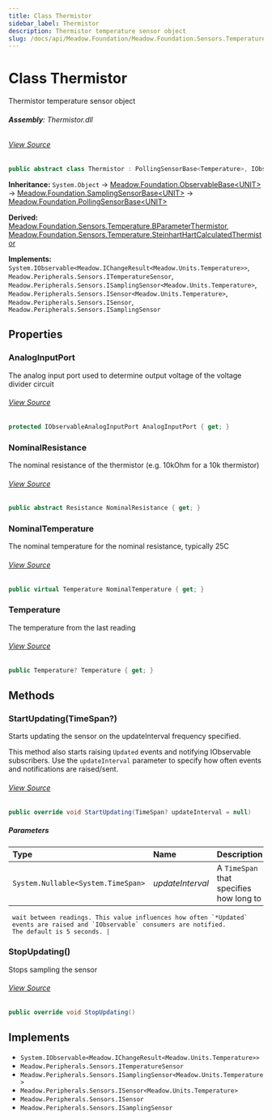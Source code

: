 ```yaml
---
title: Class Thermistor
sidebar_label: Thermistor
description: Thermistor temperature sensor object
slug: /docs/api/Meadow.Foundation/Meadow.Foundation.Sensors.Temperature/Thermistor
---
```

# Class Thermistor
Thermistor temperature sensor object

###### **Assembly**: Thermistor.dll
###### [View Source](https://github.com/WildernessLabs/Meadow.Foundation.git/blob/develop/Source/Meadow.Foundation.Peripherals/Sensors.Temperature.Thermistor/Driver/Thermistor.cs#L18)
```csharp title="Declaration"
public abstract class Thermistor : PollingSensorBase<Temperature>, IObservable<IChangeResult<Temperature>>, ITemperatureSensor, ISamplingSensor<Temperature>, ISensor<Temperature>, ISensor, ISamplingSensor
```
**Inheritance:** `System.Object` -> [Meadow.Foundation.ObservableBase&lt;UNIT&gt;](../Meadow.Foundation/ObservableBase`UNIT`) -> [Meadow.Foundation.SamplingSensorBase&lt;UNIT&gt;](../Meadow.Foundation/SamplingSensorBase`UNIT`) -> [Meadow.Foundation.PollingSensorBase&lt;UNIT&gt;](../Meadow.Foundation/PollingSensorBase`UNIT`)

**Derived:**  
[Meadow.Foundation.Sensors.Temperature.BParameterThermistor](../Meadow.Foundation.Sensors.Temperature/BParameterThermistor), [Meadow.Foundation.Sensors.Temperature.SteinhartHartCalculatedThermistor](../Meadow.Foundation.Sensors.Temperature/SteinhartHartCalculatedThermistor)

**Implements:**  
`System.IObservable<Meadow.IChangeResult<Meadow.Units.Temperature>>`, `Meadow.Peripherals.Sensors.ITemperatureSensor`, `Meadow.Peripherals.Sensors.ISamplingSensor<Meadow.Units.Temperature>`, `Meadow.Peripherals.Sensors.ISensor<Meadow.Units.Temperature>`, `Meadow.Peripherals.Sensors.ISensor`, `Meadow.Peripherals.Sensors.ISamplingSensor`

## Properties
### AnalogInputPort
The analog input port used to determine output voltage of the voltage divider circuit
###### [View Source](https://github.com/WildernessLabs/Meadow.Foundation.git/blob/develop/Source/Meadow.Foundation.Peripherals/Sensors.Temperature.Thermistor/Driver/Thermistor.cs#L23)
```csharp title="Declaration"
protected IObservableAnalogInputPort AnalogInputPort { get; }
```
### NominalResistance
The nominal resistance of the thermistor (e.g. 10kOhm for a 10k thermistor)
###### [View Source](https://github.com/WildernessLabs/Meadow.Foundation.git/blob/develop/Source/Meadow.Foundation.Peripherals/Sensors.Temperature.Thermistor/Driver/Thermistor.cs#L27)
```csharp title="Declaration"
public abstract Resistance NominalResistance { get; }
```
### NominalTemperature
The nominal temperature for the nominal resistance, typically 25C
###### [View Source](https://github.com/WildernessLabs/Meadow.Foundation.git/blob/develop/Source/Meadow.Foundation.Peripherals/Sensors.Temperature.Thermistor/Driver/Thermistor.cs#L31)
```csharp title="Declaration"
public virtual Temperature NominalTemperature { get; }
```
### Temperature
The temperature from the last reading
###### [View Source](https://github.com/WildernessLabs/Meadow.Foundation.git/blob/develop/Source/Meadow.Foundation.Peripherals/Sensors.Temperature.Thermistor/Driver/Thermistor.cs#L72)
```csharp title="Declaration"
public Temperature? Temperature { get; }
```
## Methods
### StartUpdating(TimeSpan?)
Starts updating the sensor on the updateInterval frequency specified.

This method also starts raising `Updated` events and notifying
IObservable subscribers. Use the `updateInterval` parameter
to specify how often events and notifications are raised/sent.
###### [View Source](https://github.com/WildernessLabs/Meadow.Foundation.git/blob/develop/Source/Meadow.Foundation.Peripherals/Sensors.Temperature.Thermistor/Driver/Thermistor.cs#L44)
```csharp title="Declaration"
public override void StartUpdating(TimeSpan? updateInterval = null)
```

##### Parameters

| Type | Name | Description |
|:--- |:--- |:--- |
| `System.Nullable<System.TimeSpan>` | *updateInterval* | A `TimeSpan` that specifies how long to
     wait between readings. This value influences how often `*Updated`
     events are raised and `IObservable` consumers are notified.
     The default is 5 seconds. |

### StopUpdating()
Stops sampling the sensor
###### [View Source](https://github.com/WildernessLabs/Meadow.Foundation.git/blob/develop/Source/Meadow.Foundation.Peripherals/Sensors.Temperature.Thermistor/Driver/Thermistor.cs#L57)
```csharp title="Declaration"
public override void StopUpdating()
```

## Implements

* `System.IObservable<Meadow.IChangeResult<Meadow.Units.Temperature>>`
* `Meadow.Peripherals.Sensors.ITemperatureSensor`
* `Meadow.Peripherals.Sensors.ISamplingSensor<Meadow.Units.Temperature>`
* `Meadow.Peripherals.Sensors.ISensor<Meadow.Units.Temperature>`
* `Meadow.Peripherals.Sensors.ISensor`
* `Meadow.Peripherals.Sensors.ISamplingSensor`
